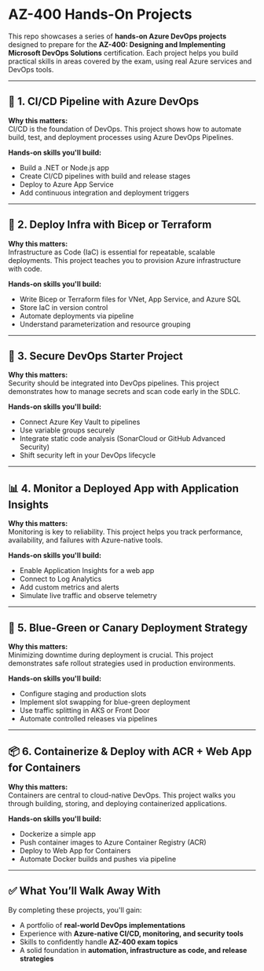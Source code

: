 # AZ-400 Hands-On Projects

This repo showcases a series of **hands-on Azure DevOps projects** designed to prepare for the **AZ-400: Designing and Implementing Microsoft DevOps Solutions** certification. Each project helps you build practical skills in areas covered by the exam, using real Azure services and DevOps tools.

---

## 🔁 1. CI/CD Pipeline with Azure DevOps

**Why this matters:**  
CI/CD is the foundation of DevOps. This project shows how to automate build, test, and deployment processes using Azure DevOps Pipelines.

**Hands-on skills you'll build:**  
- Build a .NET or Node.js app  
- Create CI/CD pipelines with build and release stages  
- Deploy to Azure App Service  
- Add continuous integration and deployment triggers

---

## 🧱 2. Deploy Infra with Bicep or Terraform

**Why this matters:**  
Infrastructure as Code (IaC) is essential for repeatable, scalable deployments. This project teaches you to provision Azure infrastructure with code.

**Hands-on skills you'll build:**  
- Write Bicep or Terraform files for VNet, App Service, and Azure SQL  
- Store IaC in version control  
- Automate deployments via pipeline  
- Understand parameterization and resource grouping

---

## 🔐 3. Secure DevOps Starter Project

**Why this matters:**  
Security should be integrated into DevOps pipelines. This project demonstrates how to manage secrets and scan code early in the SDLC.

**Hands-on skills you'll build:**  
- Connect Azure Key Vault to pipelines  
- Use variable groups securely  
- Integrate static code analysis (SonarCloud or GitHub Advanced Security)  
- Shift security left in your DevOps lifecycle

---

## 📊 4. Monitor a Deployed App with Application Insights

**Why this matters:**  
Monitoring is key to reliability. This project helps you track performance, availability, and failures with Azure-native tools.

**Hands-on skills you'll build:**  
- Enable Application Insights for a web app  
- Connect to Log Analytics  
- Add custom metrics and alerts  
- Simulate live traffic and observe telemetry

---

## 🔄 5. Blue-Green or Canary Deployment Strategy

**Why this matters:**  
Minimizing downtime during deployment is crucial. This project demonstrates safe rollout strategies used in production environments.

**Hands-on skills you'll build:**  
- Configure staging and production slots  
- Implement slot swapping for blue-green deployment  
- Use traffic splitting in AKS or Front Door  
- Automate controlled releases via pipelines

---

## 📦 6. Containerize & Deploy with ACR + Web App for Containers

**Why this matters:**  
Containers are central to cloud-native DevOps. This project walks you through building, storing, and deploying containerized applications.

**Hands-on skills you'll build:**  
- Dockerize a simple app  
- Push container images to Azure Container Registry (ACR)  
- Deploy to Web App for Containers  
- Automate Docker builds and pushes via pipeline


---

## ✅ What You’ll Walk Away With

By completing these projects, you'll gain:
- A portfolio of **real-world DevOps implementations**
- Experience with **Azure-native CI/CD, monitoring, and security tools**
- Skills to confidently handle **AZ-400 exam topics**
- A solid foundation in **automation, infrastructure as code, and release strategies**



